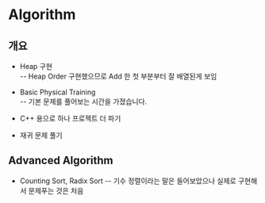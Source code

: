 # Algorithm
## 개요
- Heap 구현<br>
-- Heap Order 구현했으므로 Add 한 첫 부분부터 잘 배열된게 보임<br>

- Basic Physical Training <br>
-- 기본 문제를 풀어보는 시간을 가졌습니다.

- C++ 용으로 하나 프로젝트 더 파기

- 재귀 문제 풀기

## Advanced Algorithm
- Counting Sort, Radix Sort
-- 기수 정렬이라는 말은 들어보았으나 실제로 구현해서 문제푸는 것은 처음